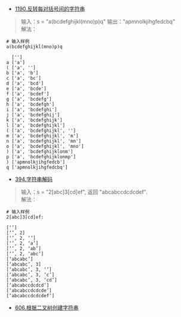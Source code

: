 - [1190.反转每对括号间的字符串](https://leetcode-cn.com/problems/reverse-substrings-between-each-pair-of-parentheses/)
> 输入：s = "a(bcdefghijkl(mno)p)q"
> 输出："apmnolkjihgfedcbq"    
解法：
```shell
# 输入样例
a(bcdefghijkl(mno)p)q

  ['']
a ['a']
( ['a', '']
b ['a', 'b']
c ['a', 'bc']
d ['a', 'bcd']
e ['a', 'bcde']
f ['a', 'bcdef']
g ['a', 'bcdefg']
h ['a', 'bcdefgh']
i ['a', 'bcdefghi']
j ['a', 'bcdefghij']
k ['a', 'bcdefghijk']
l ['a', 'bcdefghijkl']
( ['a', 'bcdefghijkl', '']
m ['a', 'bcdefghijkl', 'm']
n ['a', 'bcdefghijkl', 'mn']
o ['a', 'bcdefghijkl', 'mno']
) ['a', 'bcdefghijklonm']
p ['a', 'bcdefghijklonmp']
) ['apmnolkjihgfedcb']
q ['apmnolkjihgfedcbq']
```
- [394.字符串解码](https://leetcode-cn.com/problems/decode-string/)
> 输入：s = "2[abc]3[cd]ef", 返回 "abcabccdcdcdef".    
解法：
```shell
# 输入样例
2[abc]3[cd]ef:

[‘’]
[‘’, 2]
[‘’, 2, ‘’]
[‘’, 2, ‘a’]
[‘’, 2, ‘ab’]
[‘’, 2, ‘abc’]
[‘abcabc’]
[‘abcabc’, 3]
[‘abcabc’, 3, ‘’]
[‘abcabc’, 3, ‘c’]
[‘abcabc’, 3, ‘cd’]
[‘abcabccdcdcd’]
[‘abcabccdcdcde’]
[‘abcabccdcdcdef’]
```       

- [606.根据二叉树创建字符串](https://leetcode-cn.com/problems/construct-string-from-binary-tree/)     
![]()
